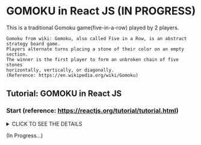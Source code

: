 # GOMOKU in React JS (IN PROGRESS)

This is a traditional Gomoku game(five-in-a-row) played by 2 players. 

```
Gomoku from wiki: Gomoku, also called Five in a Row, is an abstract strategy board game. 
Players alternate turns placing a stone of their color on an empty section. 
The winner is the first player to form an unbroken chain of five stones 
horizontally, vertically, or diagonally. 
(Reference: https://en.wikipedia.org/wiki/Gomoku)
```

## Tutorial: GOMOKU in React JS

### Start (reference: https://reactjs.org/tutorial/tutorial.html)

<details><summary>CLICK TO SEE THE DETAILS</summary>
<p>
  
1. Make sure you have a recent version of Node.js installed.
2. Install Create React App to make a new project. In terminal, `npx create-react-app my-app`
3. Delete all files in the `src/` folder of the new project. (Note: Don't delete the entire src folder, just the original source files inside it).

4. `cd my-app`
5. `cd src`
6. If you are using Mac or Linux: `rm -f *` / Or, if you're on Windows: `del *`
8. Then, switch back to the project folder: `cd ..`
9. Add three files named `index.css`, `index.js`, `Game.js` in the `src/` folder.

10. Add these lines to the top of `index.js` in the `src/` folder:

```
import React from 'react';
import ReactDOM from 'react-dom';
import Game from './Game';
import './index.css';
```

11. Now if you run `npm start` in the project folder and open `http://localhost:3000` in the browser, you should see an empty gomoku field.
</p>
</details>

(In Progress...)
